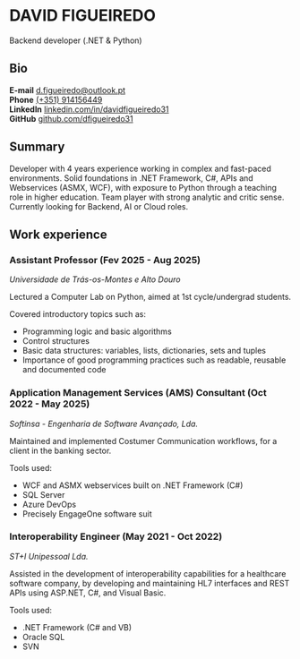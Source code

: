 # DAVID FIGUEIREDO
Backend developer (.NET & Python)

## Bio

**E-mail**    d.figueiredo@outlook.pt   
**Phone**     [(+351) 914156449](tel:+351914156449)  
**LinkedIn**  [linkedin.com/in/davidfigueiredo31](https://linkedin.com/in/davidfigueiredo31)   
**GitHub**    [github.com/dfigueiredo31](https://github.com/dfigueiredo31)  

## Summary

Developer with 4 years experience working in complex and fast-paced environments. Solid foundations in .NET Framework, C#, APIs and Webservices (ASMX, WCF), with exposure to Python through a teaching role in higher education. Team player with strong analytic and critic sense. Currently looking for Backend, AI or Cloud roles.

## Work experience

### Assistant Professor (Fev 2025 - Aug 2025) 
*Universidade de Trás-os-Montes e Alto Douro*

Lectured a Computer Lab on Python, aimed at 1st cycle/undergrad students.

Covered introductory topics such as:
- Programming logic and basic algorithms
- Control structures
- Basic data structures: variables, lists, dictionaries, sets and tuples
- Importance of good programming practices such as readable, reusable and documented code

### Application Management Services (AMS) Consultant (Oct 2022 - May 2025)
*Softinsa - Engenharia de Software Avançado, Lda.*

Maintained and implemented Costumer Communication workflows, for a client in the banking sector.

Tools used:
- WCF and ASMX webservices built on .NET Framework (C#)
- SQL Server
- Azure DevOps
- Precisely EngageOne software suit

### Interoperability Engineer (May 2021 - Oct 2022)
*ST+I Unipessoal Lda.*
    
Assisted in the development of interoperability capabilities for a healthcare software company, by developing and maintaining HL7 interfaces and REST APIs using ASP.NET, C#, and Visual Basic.

Tools used:
- .NET Framework (C# and VB)
- Oracle SQL
- SVN
